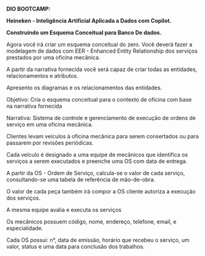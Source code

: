 **DIO BOOTCAMP:**

**Heineken - Inteligência Artificial Aplicada a Dados com Copilot.**


**Construindo um Esquema Conceitual para Banco De dados.**

Agora você irá criar um esquema conceitual do zero.   Você deverá fazer a modelagem de dados com EER - Enhanced Entity Relationship  dos serviços prestados por uma oficina mecânica. 

A partir da narrativa fornecida você será capaz de criar todas as entidades, relacionamentos e atributos.

Apresento os diagramas e os relacionamentos das entidades.

Objetivo:
Cria o esquema conceitual para o contexto de oficina com base na narrativa fornecida

Narrativa:
Sistema de controle e gerenciamento de execução de ordens de serviço em uma oficina mecânica.

Clientes levam veículos à oficina mecânica para serem consertados ou para passarem por revisões  periódicas.

Cada veículo é designado a uma equipe de mecânicos que identifica os serviços a serem executados e preenche uma OS com data de entrega.

A partir da OS - Ordem de Serviço, calcula-se o valor de cada serviço, consultando-se uma tabela de referência de mão-de-obra.

O valor de cada peça também irá compor a OS cliente autoriza a execução dos serviços.

A mesma equipe avalia e executa os serviços

Os mecânicos possuem código, nome, endereço, telefone, email, e especialidade.

Cada OS possui: n°, data de emissão, horário que recebeu o serviço, um valor, status e uma data para conclusão dos trabalhos. 

